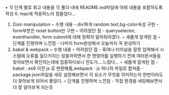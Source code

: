 
• 각 단계 별로 회고 내용을 각 폴더 내에 README.md파일에 아래 내용을 
  포함하도록 작성
  0. mac에 적응하느라 힘들었다...
  1. Dom manipulation
    ◦ 수행 내용
    - div16개 random text,bg-color속성 구현
    - form부분은 reset button만 구현
    ◦ 어려웠던 점
    -  queryselector, eventhandler, form submit에 대해 정확히 알아둬야겠다.
    ◦ 새롭게 알게된 점
    ◦ 단계를 진행하며 느낀점
    - 나머지 form완성해서 오늘까지 꼭 완성하기
  2. babel & webpack
    ◦ 수행 내용 
    ◦ 어려웠던 점
    - 혹여나 터미널을 잘못 입력해서 시스템에 오류를 일으키지는 않을까하면서 한 명령어를 실행하기 전에 여러문서들을 찾아보면서 확인하는데에 집중하다보니 진도가....느렸다...
    ◦ 새롭게 알게된 점
    - babel : es6 이전 js 로 변환해줌,webpack : js 하나의 파일로 합쳐줌
    - package.json파일을 새로 설정해보면서 각 요소가 무엇을 의미하는지 한번이라도 더 찾아보게 되어서 좋았다. 
    ◦ 단계를 진행하며 느낀점
    - 직접 환경을 세팅해보면서 더 잘 알아보게 되는듯
  
    